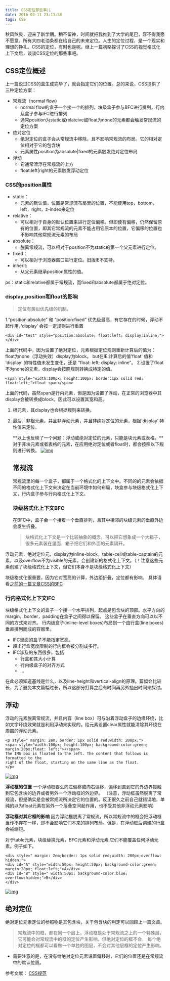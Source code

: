 ```yaml
---
title: CSS定位那些事儿
date: 2016-08-11 23:13:58
tags: CSS
---
```


秋风煞爽，迎来了新学期。稍不留神，时间就把我推到了大学的尾巴，容不得我愿不愿意。所有大四老油条都在给自己的未来定位。人生的定位过程，是一个现实和理想的挣扎。CSS的定位，有时也是呢。继上一篇初略探讨了CSS的视觉格式化上下文后，谈谈CSS定位的那些事吧。

## CSS定位概述

上一篇说过CSS的盒生成完毕了，就会指定它们的位置。总的来说，CSS提供了三种定位方案：

- 常规流（normal flow）
  - normal flow的盒子一个接一个的排列，块级盒子参与BFC进行排列，行内及盒子参与IFC进行排列
  - 通常position为static或relateive或float为none的元素都会触发常规流的定位方案
- 绝对定位
  - 绝对定位的盒子会从常规流中移除，且不影响常规流的布局。它的相对定位相对于它的包含块
  - 元素属性position为absolute|fixed的元素触发绝对定位布局
- 浮动
  - 它通常漂浮在常规流的上方
  - float:left|right的元素触发浮动定位

### CSS的position属性

- static：
  - 元素的默认值，位置是常规流布局里的位置，不能使用top，bottom，left，right，z-index来定位
- relative：
  - 可以相对于自身的默认位置来进行定位偏移。但即使有偏移，仍然保留原有的位置，即其它常规流的元素不能占用它原本的位置，它偏移的位置也不影响其他常规流元素的布局
- absolute：
  - 脱离常规流，可以相对于position不为static的第一个父元素进行定位。
- fixed：
  - 可以相对于浏览器窗口进行定位。旧版IE不支持。
- inherit:
  - 从父元素继承position属性的值。

ps：static和relative都属于常规流，而fixed和absolute都属于绝对定位。

### display,position和float的影响

> 定位有类似优先级的机制。

1.”position:absolute” 和 “position:fixed” 优先级最高，有它存在的时候，浮动不起作用，’display’ 会按一定规则进行重置

```
<div id="test" style="position:absolute; float:left; display:inline;"></div>

```

上面的代码中，因为设置了绝对定位，元素根据定位规则重新计算后的值为：float为none（浮动失效）display为block。
but在IE:计算后的值’float’ 值和 ‘display’ 的特性值未发生变化，还是 “float: left; display: inline”。
2.设置了float不为none的元素，display会按照规则转换成特定的值。

```
<span style="width:100px; height:100px; border:1px solid red; float:left;">float span</span>

```

上面的代码，虽然span是行内元素，但是因为设置了浮动，在正常的浏览器中其display会被转换成block，因此可以设置其宽和高。

1. 根元素，其display也会根据规则来转换。

2. 最后，非根元素，并且非浮动元素，并且非绝对定位的元素，根据’display’ 特性值来定位。

   **以上也反映了一个问题：浮动或绝对定位的元素，只能是块元素或表格。**对于非块元素或者表格的元素，在应用绝对定位或者float时，都会按照以下规则进行转换。
   [![img](http://ww3.sinaimg.cn/large/63739cabjw1f79rsqjfmyj20it07g3zc.jpg)](http://ww3.sinaimg.cn/large/63739cabjw1f79rsqjfmyj20it07g3zc.jpg)

   ## 常规流

   常规流里的每一个盒子，都属于一个格式化的上下文中。不同的的元素会依据不同的格式化上下文来决定在当前环境中如何布局，块盒参与块级格式化上下文，行内盒子参与行内格式化上下文。

   ### 块级格式化上下文BFC

   在BFC中，盒子会一个接着一个垂直排列，且其中相邻的块级元素的垂直外边会发生折叠。

   > 块格式化上下文是一个比较抽象的概念。可以把它想象成一个大箱子，很多元素装在里面，箱子把它们和外面的元素隔开。

浮动元素，绝对定位元，display为inline-block，table-cell或table-captain的元素，以及overflow不为visible的元素，会创建新的格式化上下文。（！注意这些元素创建了块级格式化上下文，但它们本身不是块级格式化上下文）

块级格式化很重要，因为它对宽高的计算，外边距折叠，定位都有影响。
具体请看[之前的一篇文章CSS的BFC](/2016/07/20/CSS%E7%9A%84BFC/)

### 行内格式化上下文IFC

块级格式化上下文的盒子一个接一个水平排列，起点是包含块的顶部。水平方向的margin，border，padding在盒子之间得以保留。 这些盒子在垂直方向可以以不同的方式来对齐。
行内级盒子(inline-level boxes)布局到一个由行盒(line boxes)垂直排列而成的容器里。

- IFC里面的盒子不能指定宽高。
- 超出行盒宽度限制的行内框会被分割成多行。
- IFC涉及的东西很多，包括
  - 行盒和其大小计算
  - 行内级盒子的对齐方式
  - …

在此必须知道基线是什么，以及line-height和vertical-align的原理。篇幅会比较长，为了避免本文篇幅过长，所以这部分打算之后有时间再另外抽出时间来探讨。

## 浮动

浮动的元素脱离常规流，并且内容（line box）可与沿着浮动盒子的边缘环绕，比如文字环绕效果就是利用浮动来实现的。给元素设置clear属性就能清除其环绕在周围的浮动元素。

```
<p style=" margin: 2em; border: 1px solid red;width: 200px;">
<span style="width:100px; height:100px; background-color:green; margin:20px;float: left;"></span>
The IMG box is floated to the left. The content that follows is formatted to the
right of the float, starting on the same line as the float.
</p>

```

[![img](http://w3help.org/zh-cn/kb/011/011/around_float.png)](http://w3help.org/zh-cn/kb/011/011/around_float.png)

**浮动框的位置**
一个浮动框要么向左偏移或向右偏移，偏移到直到它的外边界接触到它包含块的边界或者另外一个浮动框的外边界。
（注意，浮动框虽然脱离了常规流，但是确实是会被常规流所决定它的位置的。反正很久之前自己就错误地，单纯的以为float元素在另外一个层叠空间起作用，也不受其他非浮动元素影响）

**浮动框对其它框的影响** 因为浮动框脱离了常规流，所以常规流中的框会把浮动框当作不存在一样，即不会影响它们本来的排列布局。但是，在浮动框后创建的行盒会被缩短。

对于table元素，块级替换元素，BFC元素和浮动元素,它们不能覆盖任何浮动元素。例子如下。

```
<div style=" margin: 2em;border: 1px solid red;width: 200px;overflow: hidden;">
<div id="A" style="width:50px; height:50px; background-color:green; margin:20px; float:left;">A</div>
<div id="B" style=" width:50px; background-color:blue; overflow:hidden;">B</div>
</div>

```

[![img](http://w3help.org/zh-cn/kb/011/011/float_overflow1.png)](http://w3help.org/zh-cn/kb/011/011/float_overflow1.png)

## 绝对定位

绝对定位元素定位的参照物是其包含块，关于包含块的判定可以回顾上一篇文章。

> 常规流中的框，都在同一个层上，浮动框是处于常规流之上的一个特殊层，它可能会对常规流中的框的定位产生影响。但绝对定位的框不会， 每个绝对定位的框都可以看做一个单独的图层，不会对其他层框的定位产生影响。

- 需要注意的是，在没有给绝对定位元素设置偏移时，它们的位置还是在常规流中的默认位置。

参考文献：
[CSS规范](https://www.w3.org/TR/2011/REC-CSS2-20110607/)